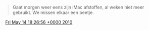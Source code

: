 > Gaat morgen weer eens zijn iMac afstoffen, al weken niet meer gebruikt\. We missen elkaar een beetje\.

<img src="../../media/tweet.ico" width="12" /> [Fri May 14 18:26:56 +0000 2010](https://twitter.com/DromerDenker/status/13990417239)
